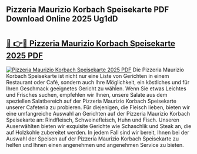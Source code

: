 ## Pizzeria Maurizio Korbach Speisekarte PDF Download Online 2025 Ug1dD

# <h2><a href="http://gce2h57.nevu.top/?p=Pizzeria+Maurizio+Korbach+Speisekarte">🔗 👉🔴 Pizzeria Maurizio Korbach Speisekarte 2025 PDF</a></h2>

[![Pizzeria Maurizio Korbach Speisekarte 2025 PDF](https://i.imgur.com/dBaPXMq.png)](http://gce2h57.nevu.top/?p=Pizzeria+Maurizio+Korbach+Speisekarte)
Die Pizzeria Maurizio Korbach Speisekarte ist nicht nur eine Liste von Gerichten in einem Restaurant oder Café, sondern auch Ihre Möglichkeit, ein köstliches und für Ihren Geschmack geeignetes Gericht zu wählen. Wenn Sie etwas Leichtes und Frisches suchen, empfehlen wir Ihnen, unsere Salate aus dem speziellen Salatbereich auf der Pizzeria Maurizio Korbach Speisekarte unserer Cafeteria zu probieren. Für diejenigen, die Fleisch lieben, bieten wir eine umfangreiche Auswahl an Gerichten auf der Pizzeria Maurizio Korbach Speisekarte an: Rindfleisch, Schweinefleisch, Huhn und Fisch. Unseren Auserwählten bieten wir exquisite Gerichte wie Schaschlik und Steak an, die auf Holzkohle zubereitet werden. In jedem Fall sind wir bereit, Ihnen bei der Auswahl der Speisen auf der Pizzeria Maurizio Korbach Speisekarte zu helfen und Ihnen einen angenehmen und angenehmen Service zu bieten.
